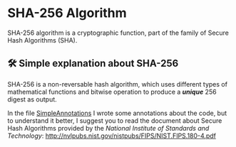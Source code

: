 
# SHA-256 Algorithm

SHA-256 algorithm is a cryptographic function, part of the family of Secure Hash Algorithms (SHA).


## 🛠 Simple explanation about SHA-256

SHA-256 is a non-reversable hash algorithm, which uses different types of mathematical functions and bitwise operation to produce a _**unique**_ 256 digest as output.

In the file [SimpleAnnotations](SimpleAnnotations.txt) I wrote some annotations about the code, but to understand it better, I suggest you to read the document about Secure Hash Algorithms provided by the _National Institute of Standards and Technology_: http://nvlpubs.nist.gov/nistpubs/FIPS/NIST.FIPS.180-4.pdf
